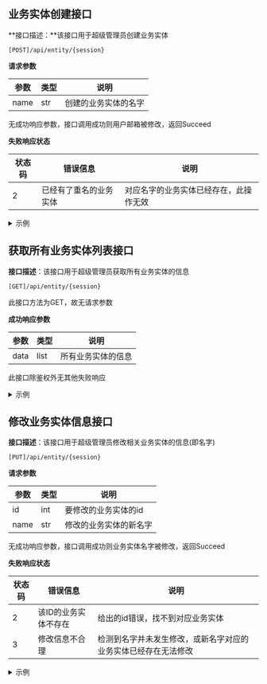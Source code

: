 ## 业务实体创建接口

**接口描述：**该接口用于超级管理员创建业务实体

`[POST]/api/entity/{session}`

**请求参数**

| 参数 | 类型 | 说明                 |
| ---- | ---- | -------------------- |
| name | str  | 创建的业务实体的名字 |

无成功响应参数，接口调用成功则用户邮箱被修改，返回Succeed

**失败响应状态**

| 状态码 | 错误信息               | 说明                                   |
| ------ | ---------------------- | -------------------------------------- |
| 2      | 已经有了重名的业务实体 | 对应名字的业务实体已经存在，此操作无效 |

<details>
 <summary>示例</summary>
 <details>
  <summary>请求</summary>

```json
{
  "name":"a"
}
```
</details>
<details>
  <summary>响应</summary>

```json
{
  "code":0,
  "info":"Succeed"
}
```
</details>
</details>


## 获取所有业务实体列表接口

**接口描述**：该接口用于超级管理员获取所有业务实体的信息

`[GET]/api/entity/{session}`

此接口方法为GET，故无请求参数

**成功响应参数**

| 参数 | 类型 | 说明               |
| ---- | ---- | ------------------ |
| data | list | 所有业务实体的信息 |

此接口除鉴权外无其他失败响应

<details>
 <summary>示例</summary>
 <details>
  <summary>请求</summary>
无
</details>
<details>
  <summary>响应</summary>

```json
{
  "code":0,
  "data":[
  {
    "id":1,
    "name":"tsinghua1",
  },
  {
    "id":2,
    "name":"tsinghua2",
  }
  ]
}

```
</details>
</details>


## 修改业务实体信息接口

**接口描述**：该接口用于超级管理员修改相关业务实体的信息(即名字)

`[PUT]/api/entity/{session}`

**请求参数**

| 参数 | 类型 | 说明                   |
| ---- | ---- | ---------------------- |
| id   | int  | 要修改的业务实体的id   |
| name | str  | 修改的业务实体的新名字 |

无成功响应参数，接口调用成功则业务实体名字被修改，返回Succeed

**失败响应状态**

| 状态码 | 错误信息             | 说明                                                           |
| ------ | -------------------- | -------------------------------------------------------------- |
| 2      | 该ID的业务实体不存在 | 给出的id错误，找不到对应业务实体                               |
| 3      | 修改信息不合理       | 检测到名字并未发生修改，或新名字对应的业务实体已经存在无法修改 |

<details>
 <summary>示例</summary>
 <details>
  <summary>请求</summary>

```json
{
  "id":1,
  "name":"b"
}
```
</details>
<details>
  <summary>响应</summary>

```json
{
  "code":0,
  "info":"Succeed"
}
```
</details>
</details>

